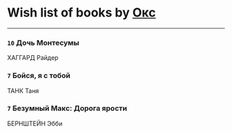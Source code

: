 # Wish list of books by [Окс](http://www.knigopis.com/#/user/books?u=102536471289425216982-google)
---

### `10` Дочь Монтесумы
ХАГГАРД Райдер

### `7` Бойся, я с тобой
ТАНК Таня

### `7` Безумный Макс: Дорога ярости
БЕРНШТЕЙН Эбби

